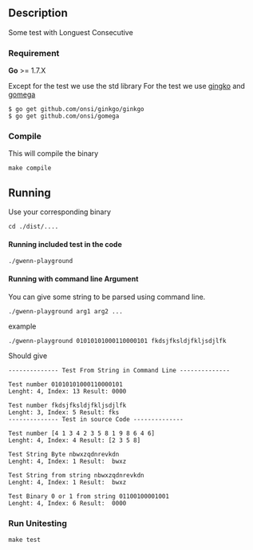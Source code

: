 ## Description
Some test with Longuest Consecutive

### Requirement
**Go** >= 1.7.X

Except for the test we use the std library
For the test we use [gingko](https://onsi.github.io/ginkgo/) and [gomega](https://onsi.github.io/gomega/)

```
$ go get github.com/onsi/ginkgo/ginkgo
$ go get github.com/onsi/gomega
```
### Compile
This will compile the binary
```
make compile
```

## Running
Use your corresponding binary
```shell
cd ./dist/....
```
#### Running included test in the code
```shell
./gwenn-playground
```
#### Running with command line Argument
You can give some string to be parsed using command line.
```
./gwenn-playground arg1 arg2 ...
```
example
```shell
./gwenn-playground 01010101000110000101 fkdsjfksldjfkljsdjlfk
```

Should give
```
-------------- Test From String in Command Line --------------

Test number 01010101000110000101
Lenght: 4, Index: 13 Result: 0000

Test number fkdsjfksldjfkljsdjlfk
Lenght: 3, Index: 5 Result: fks
-------------- Test in source Code --------------

Test number [4 1 3 4 2 3 5 8 1 9 8 6 4 6]
Lenght: 4, Index: 4 Result: [2 3 5 8]

Test String Byte nbwxzqdnrevkdn
Lenght: 4, Index: 1 Result:  bwxz

Test String from string nbwxzqdnrevkdn
Lenght: 4, Index: 1 Result:  bwxz

Test Binary 0 or 1 from string 01100100001001
Lenght: 4, Index: 6 Result:  0000
```
### Run Unitesting
```shell
make test
```
